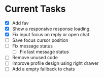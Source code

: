 # Current Tasks

- [x] Add fav
- [x] Show a responsive response loading.
- [x] Fix input focus on reply or open chat
- [ ] Save focus cursor position
- [ ] Fix message status
  - [ ] Fix last message status
- [ ] Remove unused code
- [ ] Improve profile design using right drawer
- [ ] Add a empty fallback to chats
